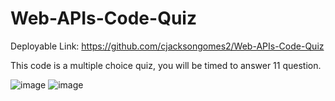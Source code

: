 # Web-APIs-Code-Quiz
Deployable Link: https://github.com/cjacksongomes2/Web-APIs-Code-Quiz

This code is a multiple choice quiz, you will be timed to answer 11 question.

![image](https://user-images.githubusercontent.com/108413263/184050416-aadb3624-eb25-4a72-acb5-e20ec3416c98.png)
![image](https://user-images.githubusercontent.com/108413263/184050448-7fcf8e46-90b5-48e5-8574-a6ba92b11acc.png)

